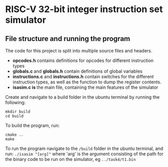 # RISC-V 32-bit integer instruction set simulator

## File structure and running the program

The code for this project is split into multiple source files and headers.

* <b> opcodes.h </b> contains definitions for opcodes for different instruction types
* <b> globals.c </b> and <b>globals.h</b> contain definitions of global variables
* <b> instructions.c</b> and <b>instructions.h</b>  contain switches for the different instruction types, as well as the function to dump the register contents.
* <b> isasim.c is </b> the main file, containing the main features of the simulator

 Create and navigate to a build folder in the ubuntu terminal by running the following:
```
mkdir build
cd build
```
To build the program, run:
```
cmake ..
make
```

To run the program navigate to the ```/build``` folder in the ubuntu terminal, and run:
```./isasim "[arg]"```
where 'arg' is the argument consisting of the path for the binary code to be run on the simulator, eg ```../task4/t1.bin```

